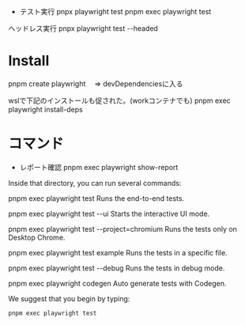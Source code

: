 - テスト実行
  pnpx playwright test
  pnpm exec playwright test

ヘッドレス実行
pnpx playwright test --headed



# Install
  pnpm create playwright
　⇒ devDependenciesに入る

wslで下記のインストールも促された。(workコンテナでも)
 pnpm exec playwright install-deps


# コマンド

- レポート確認
 pnpm exec playwright show-report



 Inside that directory, you can run several commands:

  pnpm exec playwright test
    Runs the end-to-end tests.

  pnpm exec playwright test --ui
    Starts the interactive UI mode.

  pnpm exec playwright test --project=chromium
    Runs the tests only on Desktop Chrome.

  pnpm exec playwright test example
    Runs the tests in a specific file.

  pnpm exec playwright test --debug
    Runs the tests in debug mode.

  pnpm exec playwright codegen
    Auto generate tests with Codegen.

We suggest that you begin by typing:

    pnpm exec playwright test